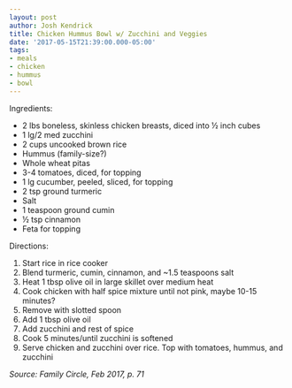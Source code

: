 ```yaml
---
layout: post
author: Josh Kendrick
title: Chicken Hummus Bowl w/ Zucchini and Veggies
date: '2017-05-15T21:39:00.000-05:00'
tags:
- meals
- chicken
- hummus
- bowl
---
```


Ingredients:
* 2 lbs boneless, skinless chicken breasts, diced into ½ inch cubes
* 1 lg/2 med zucchini
* 2 cups uncooked brown rice
* Hummus (family-size?)
* Whole wheat pitas
* 3-4 tomatoes, diced, for topping
* 1 lg cucumber, peeled, sliced, for topping
* 2 tsp ground turmeric
* Salt
* 1 teaspoon ground cumin
* ½ tsp cinnamon
* Feta for topping

Directions:
1. Start rice in rice cooker
2. Blend turmeric, cumin, cinnamon, and ~1.5 teaspoons salt
3. Heat 1 tbsp olive oil in large skillet over medium heat
4. Cook chicken with half spice mixture until not pink, maybe 10-15 minutes?
5. Remove with slotted spoon
6. Add 1 tbsp olive oil
7. Add zucchini and rest of spice
8. Cook 5 minutes/until zucchini is softened
9. Serve chicken and zucchini over rice. Top with tomatoes, hummus, and zucchini

*Source: Family Circle, Feb 2017, p. 71*
